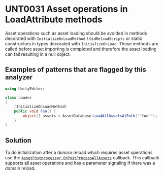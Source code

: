 # UNT0031 Asset operations in LoadAttribute methods

Asset operations such as asset loading should be avoided in methods decorated with `InitializeOnLoadMethod` / `DidReloadScripts` or static constructors in types decorated with `InitializeOnLoad`. Those methods are called before asset importing is completed and therefore the asset loading can fail resulting in a null object.

## Examples of patterns that are flagged by this analyzer

```csharp
using UnityEditor;

class Loader
{
    [InitializeOnLoadMethod]
    public void Foo() {
        object[] assets = AssetDatabase.LoadAllAssetsAtPath(""foo"");
    }
}
```

## Solution

To do initialization after a domain reload which requires asset operations use the [`AssetPostprocessor.OnPostProcessAllAssets`](https://docs.unity3d.com/ScriptReference/AssetPostprocessor.OnPostProcessAllAssets.html) callback. This callback supports all asset operations and has a parameter signaling if there was a domain reload.

